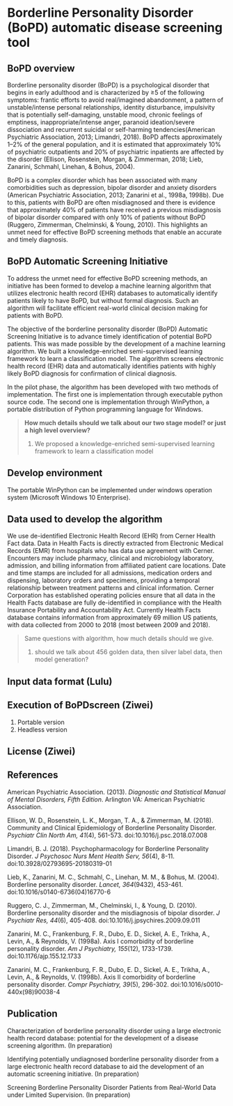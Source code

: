 # Borderline Personality Disorder (BoPD) automatic disease screening tool

## BoPD overview
Borderline personality disorder (BoPD) is a psychological disorder that begins in early adulthood and is characterized by ≥5 of the following symptoms: frantic efforts to avoid real/imagined abandonment, a pattern of unstable/intense personal relationships, identity disturbance, impulsivity that is potentially self-damaging, unstable mood, chronic feelings of emptiness, inappropriate/intense anger, paranoid ideation/severe dissociation and recurrent suicidal or self-harming tendencies(American Psychiatric Association, 2013; Limandri, 2018). BoPD affects approximately 1–2% of the general population, and it is estimated that approximately 10% of psychiatric outpatients and 20% of psychiatric inpatients are affected by the disorder (Ellison, Rosenstein, Morgan, & Zimmerman, 2018; Lieb, Zanarini, Schmahl, Linehan, & Bohus, 2004).

BoPD is a complex disorder which has been associated with many comorbidities such as depression, bipolar disorder and anxiety disorders (American Psychiatric Association, 2013; Zanarini et al., 1998a, 1998b). Due to this, patients with BoPD are often misdiagnosed and there is evidence that approximately 40% of patients have received a previous misdiagnosis of bipolar disorder compared with only 10% of patients without BoPD (Ruggero, Zimmerman, Chelminski, & Young, 2010). This highlights an unmet need for effective BoPD screening methods that enable an accurate and timely diagnosis.

## BoPD Automatic Screening Initiative

To address the unmet need for effective BoPD screening methods, an initiative has been formed to develop a machine learning algorithm that utilizes electronic health record (EHR) databases to automatically identify patients likely to have BoPD, but without formal diagnosis. Such an algorithm will facilitate efficient real-world clinical decision making for patients with BoPD.

The objective of the borderline personality disorder (BoPD) Automatic Screening Initiative is to advance timely identification of potential BoPD patients. This was made possible by the development of a machine learning algorithm. We built a knowledge-enriched semi-supervised learning framework to learn a classification model.  The algorithm screens electronic health record (EHR) data and automatically identifies patients with highly likely BoPD diagnosis for confirmation of clinical diagnosis.

In the pilot phase, the algorithm has been developed with two methods of implementation.  The first one is implementation through executable python source code.  The second one is implementation through WinPython, a portable distribution of Python programming language for Windows.

> **How much details should we talk about our two stage model? or just a high level overview?**
> 1. We proposed a knowledge-enriched semi-supervised learning framework to learn a classification model


## Develop environment
The portable WinPython can be implemented under windows operation system (Microsoft Windows 10 Enterprise).

## Data used to develop the algorithm
We use de-identified Electronic Health Record (EHR) from Cerner Health Fact data. Data in Health Facts is directly extracted from Electronic Medical Records (EMR) from hospitals who has data use agreement with Cerner. Encounters may include pharmacy, clinical and microbiology laboratory, admission, and billing information from affiliated patient care locations.  Date and time stamps are included for all admissions, medication orders and dispensing, laboratory orders and specimens, providing a temporal relationship between treatment patterns and clinical information. Cerner Corporation has established operating policies ensure that all data in the Health Facts database are fully de-identified in compliance with the Health Insurance Portability and Accountability Act. Currently Health Facts database contains information from approximately 69 million US patients, with data collected from 2000 to 2018 (most between 2009 and 2018).

> Same questions with algorithm, how much details should we give.
> 1. should we talk about 456 golden data, then silver label data, then model generation?

## Input data format (Lulu)

## Execution of BoPDscreen (Ziwei)
1. Portable version
2. Headless version

## License (Ziwei)

## References

American Psychiatric Association. (2013). *Diagnostic and Statistical Manual of Mental Disorders, Fifth Edition*. Arlington VA: American Psychiatric Association.

Ellison, W. D., Rosenstein, L. K., Morgan, T. A., & Zimmerman, M. (2018). Community and Clinical Epidemiology of Borderline Personality Disorder. *Psychiatr Clin North Am, 41*(4), 561-573. doi:10.1016/j.psc.2018.07.008

Limandri, B. J. (2018). Psychopharmacology for Borderline Personality Disorder. *J Psychosoc Nurs Ment Health Serv, 56*(4), 8-11. doi:10.3928/02793695-20180319-01

Lieb, K., Zanarini, M. C., Schmahl, C., Linehan, M. M., & Bohus, M. (2004). Borderline personality disorder. *Lancet, 364*(9432), 453-461. doi:10.1016/s0140-6736(04)16770-6

Ruggero, C. J., Zimmerman, M., Chelminski, I., & Young, D. (2010). Borderline personality disorder and the misdiagnosis of bipolar disorder. *J Psychiatr Res, 44*(6), 405-408. doi:10.1016/j.jpsychires.2009.09.011

Zanarini, M. C., Frankenburg, F. R., Dubo, E. D., Sickel, A. E., Trikha, A., Levin, A., & Reynolds, V. (1998a). Axis I comorbidity of borderline personality disorder. *Am J Psychiatry, 155*(12), 1733-1739. doi:10.1176/ajp.155.12.1733

Zanarini, M. C., Frankenburg, F. R., Dubo, E. D., Sickel, A. E., Trikha, A., Levin, A., & Reynolds, V. (1998b). Axis II comorbidity of borderline personality disorder. *Compr Psychiatry, 39*(5), 296-302. doi:10.1016/s0010-440x(98)90038-4

## Publication

Characterization of borderline personality disorder using a large electronic health record database: potential for the development of a disease screening algorithm. (In preparation)

Identifying potentially undiagnosed borderline personality disorder from a large electronic health record database to aid the development of an automatic screening initiative. (In preparation)

Screening Borderline Personality Disorder Patients from Real-World Data under Limited Supervision. (In preparation)









